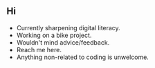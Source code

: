 ## Hi
- Currently sharpening digital literacy. 
- Working on a bike project. 
- Wouldn't mind advice/feedback. 
- Reach me here. 
- Anything non-related to coding is unwelcome. 
